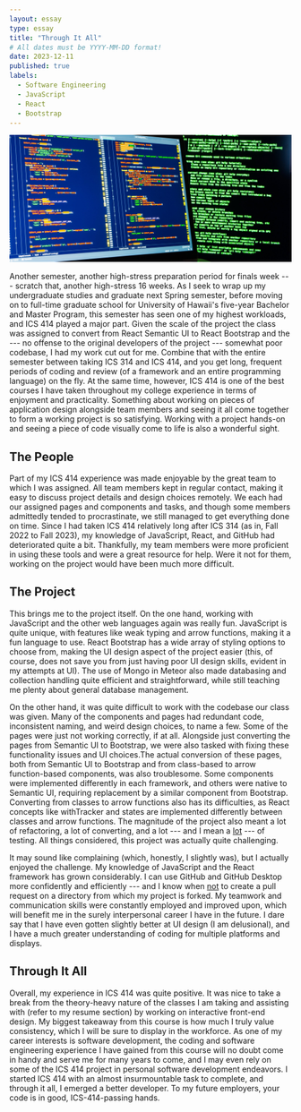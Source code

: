 ```yaml
---
layout: essay
type: essay
title: "Through It All"
# All dates must be YYYY-MM-DD format!
date: 2023-12-11
published: true
labels:
  - Software Engineering
  - JavaScript
  - React
  - Bootstrap
---
```

<img src="../img/genericsoftware.png">

Another semester, another high-stress preparation period for finals week --- scratch that, another high-stress 16 weeks. As I seek to wrap up my undergraduate studies and graduate next Spring semester, before moving on to full-time graduate school for University of Hawaii's five-year Bachelor and Master Program, this semester has seen one of my highest workloads, and ICS 414 played a major part. Given the scale of the project the class was assigned to convert from React Semantic UI to React Bootstrap and the --- no offense to the original developers of the project --- somewhat poor codebase, I had my work cut out for me. Combine that with the entire semester between taking ICS 314 and ICS 414, and you get long, frequent periods of coding and review (of a framework and an entire programming language) on the fly. At the same time, however, ICS 414 is one of the best courses I have taken throughout my college experience in terms of enjoyment and practicality. Something about working on pieces of application design alongside team members and seeing it all come together to form a working project is so satisfying. Working with a project hands-on and seeing a piece of code visually come to life is also a wonderful sight.

## The People

Part of my ICS 414 experience was made enjoyable by the great team to which I was assigned. All team members kept in regular contact, making it easy to discuss project details and design choices remotely. We each had our assigned pages and components and tasks, and though some members admittedly tended to procrastinate, we still managed to get everything done on time. Since I had taken ICS 414 relatively long after ICS 314 (as in, Fall 2022 to Fall 2023), my knowledge of JavaScript, React, and GitHub had deteriorated quite a bit. Thankfully, my team members were more proficient in using these tools and were a great resource for help. Were it not for them, working on the project would have been much more difficult.

## The Project

This brings me to the project itself. On the one hand, working with JavaScript and the other web languages again was really fun. JavaScript is quite unique, with features like weak typing and arrow functions, making it a fun language to use. React Bootstrap has a wide array of styling options to choose from, making the UI design aspect of the project easier (this, of course, does not save you from just having poor UI design skills, evident in my attempts at UI). The use of Mongo in Meteor also made databasing and collection handling quite efficient and straightforward, while still teaching me plenty about general database management.

On the other hand, it was quite difficult to work with the codebase our class was given. Many of the components and pages had redundant code, inconsistent naming, and weird design choices, to name a few. Some of the pages were just not working correctly, if at all. Alongside just converting the pages from Semantic UI to Bootstrap, we were also tasked with fixing these functionality issues and UI choices.The actual conversion of these pages, both from Semantic UI to Bootstrap and from class-based to arrow function-based components, was also troublesome. Some components were implemented differently in each framework, and others were native to Semantic UI, requiring replacement by a similar component from Bootstrap. Converting from classes to arrow functions also has its difficulties, as React concepts like withTracker and states are implemented differently between classes and arrow functions. The magnitude of the project also meant a lot of refactoring, a lot of converting, and a lot --- and I mean a <u>lot</u> --- of testing. All things considered, this project was actually quite challenging.

It may sound like complaining (which, honestly, I slightly was), but I actually enjoyed the challenge. My knowledge of JavaScript and the React framework has grown considerably. I can use GitHub and GitHub Desktop more confidently and efficiently --- and I know when <u>not</u> to create a pull request on a directory from which my project is forked. My teamwork and communication skills were constantly employed and improved upon, which will benefit me in the surely interpersonal career I have in the future. I dare say that I have even gotten slightly better at UI design (I am delusional), and I have a much greater understanding of coding for multiple platforms and displays.

## Through It All

Overall, my experience in ICS 414 was quite positive. It was nice to take a break from the theory-heavy nature of the classes I am taking and assisting with (refer to my resume section) by working on interactive front-end design. My biggest takeaway from this course is how much I truly value consistency, which I will be sure to display  in the workforce. As one of my career interests is software development, the coding and software engineering experience I have gained from this course will no doubt come in handy and serve me for many years to come, and I may even rely on some of the ICS 414 project in personal software development endeavors. I started ICS 414 with an almost insurmountable task to complete, and through it all, I emerged a better developer. To my future employers, your code is in good, ICS-414-passing hands.
